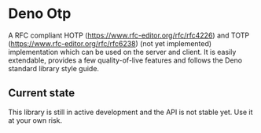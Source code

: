 # Deno Otp

A RFC compliant HOTP (https://www.rfc-editor.org/rfc/rfc4226) and TOTP (https://www.rfc-editor.org/rfc/rfc6238) (not yet implemented) implementation which can be used on the server and client. It is easily extendable, provides a few quality-of-live features and follows the Deno standard library style guide.

## Current state

This library is still in active development and the API is not stable yet. Use it at your own risk.